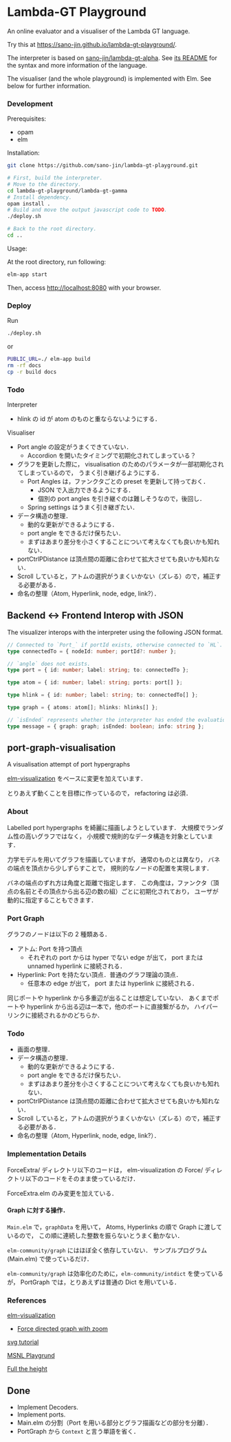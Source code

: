# Lambda-GT Playground

An online evaluator and a visualiser of the Lambda GT language.

Try this at <https://sano-jin.github.io/lambda-gt-playground/>.

The interpreter is based on
[sano-jin/lambda-gt-alpha](https://github.com/sano-jin/lambda-gt-alpha).
See [its README](https://github.com/sano-jin/lambda-gt-alpha#syntax)
for the syntax and more information of the language.

The visualiser (and the whole playground) is implemented with Elm.
See below for further information.

### Development

Prerequisites:

- opam
- elm

Installation:

```bash
git clone https://github.com/sano-jin/lambda-gt-playground.git

# First, build the interpreter.
# Move to the directory.
cd lambda-gt-playground/lambda-gt-gamma
# Install dependency.
opam install .
# Build and move the output javascript code to TODO.
./deploy.sh

# Back to the root directory.
cd ..
```

Usage:

At the root directory, run following:

```bash
elm-app start
```

Then, access <http://localhost:8080> with your browser.

### Deploy

Run

```bash
./deploy.sh
```

or

```bash
PUBLIC_URL=./ elm-app build
rm -rf docs
cp -r build docs
```

### Todo

Interpreter

- hlink の id が atom のものと重ならないようにする．

Visualiser

- Port angle の設定がうまくできていない．
  - Accordion を開いたタイミングで初期化されてしまっている？
- グラフを更新した際に，
  visualisation のためのパラメータが一部初期化されてしまっているので，
  うまく引き継げるようにする．
  - Port Angles は，ファンクタごとの preset を更新して持っておく．
    - JSON で入出力できるようにする．
    - 個別の port angles を引き継ぐのは難しそうなので，後回し．
  - Spring settings はうまく引き継ぎたい．
- データ構造の整理．
  - 動的な更新ができるようにする．
  - port angle をできるだけ保ちたい．
  - まずはあまり差分を小さくすることについて考えなくても良いかも知れない．
- portCtrlPDistance は頂点間の距離に合わせて拡大させても良いかも知れない．
- Scroll していると，アトムの選択がうまくいかない（ズレる）ので，補正する必要がある．
- 命名の整理（Atom, Hyperlink, node, edge, link?）．

## Backend <-> Frontend Interop with JSON

The visualizer interops with the interpreter using the following JSON format.

```typescript
// Connected to `Port_` if portId exists, otherwise connected to `HL`.
type connectedTo = { nodeId: number; portId?: number };

// `angle` does not exists.
type port = { id: number; label: string; to: connectedTo };

type atom = { id: number; label: string; ports: port[] };

type hlink = { id: number; label: string; to: connectedTo[] };

type graph = { atoms: atom[]; hlinks: hlinks[] };

// `isEnded` represents whether the interpreter has ended the evaluation.
type message = { graph: graph; isEnded: boolean; info: string };
```

## port-graph-visualisation

A visualisation attempt of port hypergraphs

[elm-visualization](https://github.com/gampleman/elm-visualization)
をベースに変更を加えています．

とりあえず動くことを目標に作っているので，
refactoring は必須．

### About

Labelled port hypergraphs を綺麗に描画しようとしています．
大規模でランダム性の高いグラフではなく，
小規模で規則的なデータ構造を対象としています．

力学モデルを用いてグラフを描画していますが，
通常のものとは異なり，
バネの端点を頂点から少しずらすことで，
規則的なノードの配置を実現します．

バネの端点のずれ方は角度と距離で指定します．
この角度は，ファンクタ（頂点の名前とその頂点から出る辺の数の組）ごとに初期化されており，
ユーザが動的に指定することもできます．

### Port Graph

グラフのノードは以下の 2 種類ある．

- アトム: Port を持つ頂点
  - それぞれの port からは hyper でない edge が出て，
    port または unnamed hyperlink に接続される．
- Hyperlink: Port を持たない頂点．普通のグラフ理論の頂点．
  - 任意本の edge が出て，
    port または hyperlink に接続される．

同じポートや hyperlink から多重辺が出ることは想定していない．
あくまでポートや hyperlink から出る辺は一本で，他のポートに直接繋がるか，
ハイパーリンクに接続されるかのどちらか．

### Todo

- 画面の整理．
- データ構造の整理．
  - 動的な更新ができるようにする．
  - port angle をできるだけ保ちたい．
  - まずはあまり差分を小さくすることについて考えなくても良いかも知れない．
- portCtrlPDistance は頂点間の距離に合わせて拡大させても良いかも知れない．
- Scroll していると，アトムの選択がうまくいかない（ズレる）ので，補正する必要がある．
- 命名の整理（Atom, Hyperlink, node, edge, link?）．

### Implementation Details

ForceExtra/ ディレクトリ以下のコードは，
elm-visualization の Force/ ディレクトリ以下のコードをそのまま使っているだけ．

ForceExtra.elm のみ変更を加えている．

#### Graph に対する操作．

`Main.elm` で，`graphData` を用いて，
Atoms, Hyperlinks の順で Graph に渡しているので，
この順に連続した整数を振らないとうまく動かない．

`elm-community/graph` にはほぼ全く依存していない．
サンプルプログラム (Main.elm) で使っているだけ．

`elm-community/graph` は効率化のために，`elm-community/intdict` を使っているが，
PortGraph では，とりあえずは普通の Dict を用いている．

### References

[elm-visualization](https://github.com/gampleman/elm-visualization)

- [Force directed graph with zoom](https://github.com/gampleman/elm-visualization/blob/master/examples/ForceDirectedGraphWithZoom.elm)

[svg tutorial](http://defghi1977.html.xdomain.jp/tech/svgMemo/svgMemo_03.htm)

[MSNL Playgrund](https://mishina-haruto.github.io/MSNL/#)

[Full the height](https://www.educative.io/answers/how-to-make-the-div-fill-the-height-of-the-remaining-screen-space)

## Done

- Implement Decoders.
- Implement ports.
- Main.elm の分割（Port を用いる部分とグラフ描画などの部分を分離）．
- PortGraph から `Context` と言う単語を省く．
